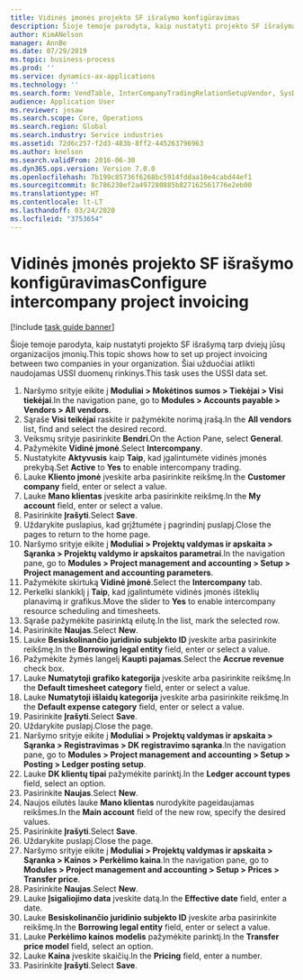 ```yaml
---
title: Vidinės įmonės projekto SF išrašymo konfigūravimas
description: Šioje temoje parodyta, kaip nustatyti projekto SF išrašymą tarp dviejų jūsų organizacijos įmonių.
author: KimANelson
manager: AnnBe
ms.date: 07/29/2019
ms.topic: business-process
ms.prod: ''
ms.service: dynamics-ax-applications
ms.technology: ''
ms.search.form: VendTable, InterCompanyTradingRelationSetupVendor, SysDataAreaSelectLookup, ProjParameters, ProjPosting, ProjTransferPrice
audience: Application User
ms.reviewer: josaw
ms.search.scope: Core, Operations
ms.search.region: Global
ms.search.industry: Service industries
ms.assetid: 72d6c257-f2d3-483b-8ff2-445263796963
ms.author: knelson
ms.search.validFrom: 2016-06-30
ms.dyn365.ops.version: Version 7.0.0
ms.openlocfilehash: 7b199c85736f6268bc5914fddaa10e4cabd44ef1
ms.sourcegitcommit: 8c786230ef2a497280885b827162561776e2eb00
ms.translationtype: HT
ms.contentlocale: lt-LT
ms.lasthandoff: 03/24/2020
ms.locfileid: "3753654"
---
```

# <a name="configure-intercompany-project-invoicing"></a><span data-ttu-id="034b1-103">Vidinės įmonės projekto SF išrašymo konfigūravimas</span><span class="sxs-lookup"><span data-stu-id="034b1-103">Configure intercompany project invoicing</span></span>

[!include [task guide banner](../../includes/task-guide-banner.md)]

<span data-ttu-id="034b1-104">Šioje temoje parodyta, kaip nustatyti projekto SF išrašymą tarp dviejų jūsų organizacijos įmonių.</span><span class="sxs-lookup"><span data-stu-id="034b1-104">This topic shows how to set up project invoicing between two companies in your organization.</span></span> <span data-ttu-id="034b1-105">Šiai užduočiai atlikti naudojamas USSI duomenų rinkinys.</span><span class="sxs-lookup"><span data-stu-id="034b1-105">This task uses the USSI data set.</span></span>

1. <span data-ttu-id="034b1-106">Naršymo srityje eikite į **Moduliai > Mokėtinos sumos > Tiekėjai > Visi tiekėjai**.</span><span class="sxs-lookup"><span data-stu-id="034b1-106">In the navigation pane, go to **Modules > Accounts payable > Vendors > All vendors**.</span></span>
2. <span data-ttu-id="034b1-107">Sąraše **Visi teikėjai** raskite ir pažymėkite norimą įrašą.</span><span class="sxs-lookup"><span data-stu-id="034b1-107">In the **All vendors** list, find and select the desired record.</span></span>
3. <span data-ttu-id="034b1-108">Veiksmų srityje pasirinkite **Bendri**.</span><span class="sxs-lookup"><span data-stu-id="034b1-108">On the Action Pane, select **General**.</span></span>
4. <span data-ttu-id="034b1-109">Pažymėkite **Vidinė įmonė**.</span><span class="sxs-lookup"><span data-stu-id="034b1-109">Select **Intercompany**.</span></span>
5. <span data-ttu-id="034b1-110">Nustatykite **Aktyvusis** kaip **Taip**, kad įgalintumėte vidinės įmonės prekybą.</span><span class="sxs-lookup"><span data-stu-id="034b1-110">Set **Active** to **Yes** to enable intercompany trading.</span></span>
6. <span data-ttu-id="034b1-111">Lauke **Kliento įmonė** įveskite arba pasirinkite reikšmę.</span><span class="sxs-lookup"><span data-stu-id="034b1-111">In the **Customer company** field, enter or select a value.</span></span>
7. <span data-ttu-id="034b1-112">Lauke **Mano klientas** įveskite arba pasirinkite reikšmę.</span><span class="sxs-lookup"><span data-stu-id="034b1-112">In the **My account** field, enter or select a value.</span></span>
8. <span data-ttu-id="034b1-113">Pasirinkite **Įrašyti**.</span><span class="sxs-lookup"><span data-stu-id="034b1-113">Select **Save**.</span></span>
9. <span data-ttu-id="034b1-114">Uždarykite puslapius, kad grįžtumėte į pagrindinį puslapį.</span><span class="sxs-lookup"><span data-stu-id="034b1-114">Close the pages to return to the home page.</span></span>
10. <span data-ttu-id="034b1-115">Naršymo srityje eikite į **Moduliai > Projektų valdymas ir apskaita > Sąranka > Projektų valdymo ir apskaitos parametrai**.</span><span class="sxs-lookup"><span data-stu-id="034b1-115">In the navigation pane, go to **Modules > Project management and accounting > Setup > Project management and accounting parameters**.</span></span>
11. <span data-ttu-id="034b1-116">Pažymėkite skirtuką **Vidinė įmonė**.</span><span class="sxs-lookup"><span data-stu-id="034b1-116">Select the **Intercompany** tab.</span></span>
12. <span data-ttu-id="034b1-117">Perkelki slankiklį į **Taip**, kad įgalintumėte vidinės įmonės išteklių planavimą ir grafikus.</span><span class="sxs-lookup"><span data-stu-id="034b1-117">Move the slider to **Yes** to enable intercompany resource scheduling and timesheets.</span></span>
13. <span data-ttu-id="034b1-118">Sąraše pažymėkite pasirinktą eilutę.</span><span class="sxs-lookup"><span data-stu-id="034b1-118">In the list, mark the selected row.</span></span>
14. <span data-ttu-id="034b1-119">Pasirinkite **Naujas**.</span><span class="sxs-lookup"><span data-stu-id="034b1-119">Select **New**.</span></span>
15. <span data-ttu-id="034b1-120">Lauke **Besiskolinančio juridinio subjekto ID** įveskite arba pasirinkite reikšmę.</span><span class="sxs-lookup"><span data-stu-id="034b1-120">In the **Borrowing legal entity** field, enter or select a value.</span></span>
16. <span data-ttu-id="034b1-121">Pažymėkite žymės langelį **Kaupti pajamas**.</span><span class="sxs-lookup"><span data-stu-id="034b1-121">Select the **Accrue revenue** check box.</span></span>
17. <span data-ttu-id="034b1-122">Lauke **Numatytoji grafiko kategorija** įveskite arba pasirinkite reikšmę.</span><span class="sxs-lookup"><span data-stu-id="034b1-122">In the **Default timesheet category** field, enter or select a value.</span></span>
18. <span data-ttu-id="034b1-123">Lauke **Numatytoji išlaidų kategorija** įveskite arba pasirinkite reikšmę.</span><span class="sxs-lookup"><span data-stu-id="034b1-123">In the **Default expense category** field, enter or select a value.</span></span>
19. <span data-ttu-id="034b1-124">Pasirinkite **Įrašyti**.</span><span class="sxs-lookup"><span data-stu-id="034b1-124">Select **Save**.</span></span>
20. <span data-ttu-id="034b1-125">Uždarykite puslapį.</span><span class="sxs-lookup"><span data-stu-id="034b1-125">Close the page.</span></span>
21. <span data-ttu-id="034b1-126">Naršymo srityje eikite į **Moduliai > Projektų valdymas ir apskaita > Sąranka > Registravimas > DK registravimo sąranka**.</span><span class="sxs-lookup"><span data-stu-id="034b1-126">In the navigation pane, go to **Modules > Project management and accounting > Setup > Posting > Ledger posting setup**.</span></span>
22. <span data-ttu-id="034b1-127">Lauke **DK klientų tipai** pažymėkite parinktį.</span><span class="sxs-lookup"><span data-stu-id="034b1-127">In the **Ledger account types** field, select an option.</span></span>
23. <span data-ttu-id="034b1-128">Pasirinkite **Naujas**.</span><span class="sxs-lookup"><span data-stu-id="034b1-128">Select **New**.</span></span>
24. <span data-ttu-id="034b1-129">Naujos eilutės lauke **Mano klientas** nurodykite pageidaujamas reikšmes.</span><span class="sxs-lookup"><span data-stu-id="034b1-129">In the **Main account** field of the new row, specify the desired values.</span></span>
25. <span data-ttu-id="034b1-130">Pasirinkite **Įrašyti**.</span><span class="sxs-lookup"><span data-stu-id="034b1-130">Select **Save**.</span></span>
26. <span data-ttu-id="034b1-131">Uždarykite puslapį.</span><span class="sxs-lookup"><span data-stu-id="034b1-131">Close the page.</span></span>
27. <span data-ttu-id="034b1-132">Naršymo srityje eikite į **Moduliai > Projektų valdymas ir apskaita > Sąranka > Kainos > Perkėlimo kaina**.</span><span class="sxs-lookup"><span data-stu-id="034b1-132">In the navigation pane, go to **Modules > Project management and accounting > Setup > Prices > Transfer price**.</span></span>
28. <span data-ttu-id="034b1-133">Pasirinkite **Naujas**.</span><span class="sxs-lookup"><span data-stu-id="034b1-133">Select **New**.</span></span>
29. <span data-ttu-id="034b1-134">Lauke **Įsigaliojimo data** įveskite datą.</span><span class="sxs-lookup"><span data-stu-id="034b1-134">In the **Effective date** field, enter a date.</span></span>
30. <span data-ttu-id="034b1-135">Lauke **Besiskolinančio juridinio subjekto ID** įveskite arba pasirinkite reikšmę.</span><span class="sxs-lookup"><span data-stu-id="034b1-135">In the **Borrowing legal entity** field, enter or select a value.</span></span>
31. <span data-ttu-id="034b1-136">Lauke **Perkėlimo kainos modelis** pažymėkite parinktį.</span><span class="sxs-lookup"><span data-stu-id="034b1-136">In the **Transfer price model** field, select an option.</span></span>
32. <span data-ttu-id="034b1-137">Lauke **Kaina** įveskite skaičių.</span><span class="sxs-lookup"><span data-stu-id="034b1-137">In the **Pricing** field, enter a number.</span></span>
33. <span data-ttu-id="034b1-138">Pasirinkite **Įrašyti**.</span><span class="sxs-lookup"><span data-stu-id="034b1-138">Select **Save**.</span></span>

